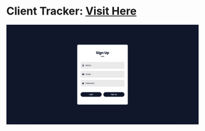 # Client Tracker: <a href="https://client-tracker-jenr.onrender.com/login" target="_blank">Visit Here</a>

<p>
  <img src="https://github.com/Danielle-Higgins/client-tracker/blob/main/public/img/signup-preview.png">
</p>
